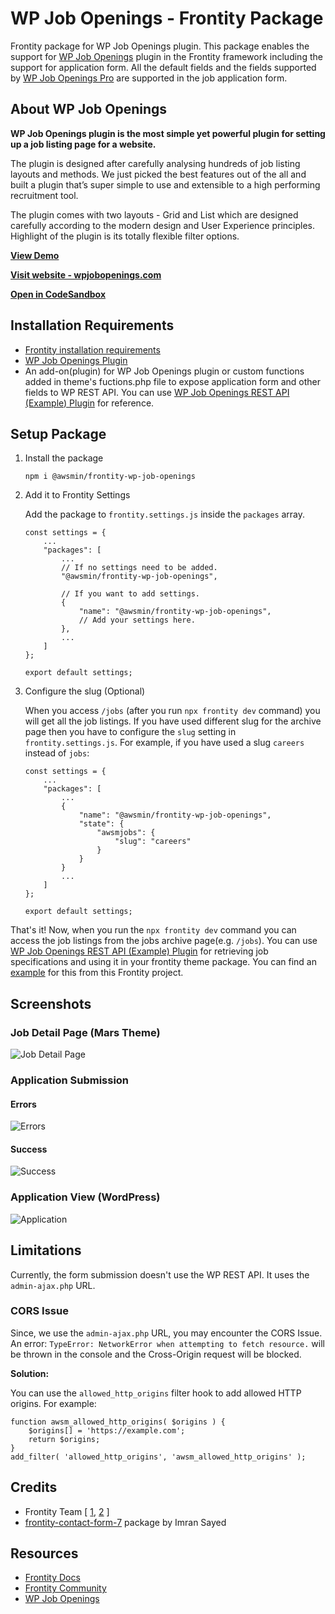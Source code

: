 # WP Job Openings - Frontity Package

Frontity package for WP Job Openings plugin. This package enables the support for [WP Job Openings](https://wordpress.org/plugins/wp-job-openings/) plugin in the Frontity framework including the support for application form. All the default fields and the fields supported by [WP Job Openings Pro](https://awsm.in/get/wpjo-pro/) are supported in the job application form.

## About WP Job Openings

**WP Job Openings plugin is the most simple yet powerful plugin for setting up a job listing page for a website.**

The plugin is designed after carefully analysing hundreds of job listing layouts and methods. We just picked the best features out of the all and built a plugin that’s super simple to use and extensible to a high performing recruitment tool.

The plugin comes with two layouts - Grid and List which are designed carefully according to the modern design and User Experience principles. Highlight of the plugin is its totally flexible filter options.

**[View Demo](https://demo.awsm.in/wp-job-openings/)**

**[Visit website - wpjobopenings.com](https://wpjobopenings.com/)**

**[Open in CodeSandbox](https://githubbox.com/awsmin/frontity-wp-job-openings)**

## Installation Requirements

- [Frontity installation requirements](https://docs.frontity.org/getting-started#installation-requirements)
- [WP Job Openings Plugin](https://wordpress.org/plugins/wp-job-openings/)
- An add-on(plugin) for WP Job Openings plugin or custom functions added in theme's fuctions.php file to expose application form and other fields to WP REST API. You can use [WP Job Openings REST API (Example) Plugin](https://github.com/awsmin/wp-job-openings-rest-api-example) for reference.

## Setup Package

1. Install the package

   ```
   npm i @awsmin/frontity-wp-job-openings
   ```

2. Add it to Frontity Settings

   Add the package to `frontity.settings.js` inside the `packages` array.

   ```
   const settings = {
       ...
       "packages": [
           ...
           // If no settings need to be added.
           "@awsmin/frontity-wp-job-openings",

           // If you want to add settings.
           {
               "name": "@awsmin/frontity-wp-job-openings",
               // Add your settings here.
           },
           ...
       ]
   };

   export default settings;
   ```

3. Configure the slug (Optional)

   When you access `/jobs` (after you run `npx frontity dev` command) you will get all the job listings. If you have used different slug for the archive page then you have to configure the `slug` setting in `frontity.settings.js`. For example, if you have used a slug `careers` instead of `jobs`:

   ```
   const settings = {
       ...
       "packages": [
           ...
           {
               "name": "@awsmin/frontity-wp-job-openings",
               "state": {
                   "awsmjobs": {
                       "slug": "careers"
                   }
               }
           }
           ...
       ]
   };

   export default settings;
   ```

That's it! Now, when you run the `npx frontity dev` command you can access the job listings from the jobs archive page(e.g. `/jobs`). You can use [WP Job Openings REST API (Example) Plugin](https://github.com/awsmin/wp-job-openings-rest-api-example) for retrieving job specifications and using it in your frontity theme package. You can find an [example](https://github.com/awsmin/frontity-wp-job-openings/blob/master/packages/mars-theme/src/components/list/job-list-item.js) for this from this Frontity project.

## Screenshots

### Job Detail Page (Mars Theme)

![Job Detail Page](https://github.com/awsmin/frontity-wp-job-openings/raw/master/assets/job-page.png)

### Application Submission

#### Errors

![Errors](https://github.com/awsmin/frontity-wp-job-openings/raw/master/assets/submission-errors.png)

#### Success

![Success](https://github.com/awsmin/frontity-wp-job-openings/raw/master/assets/submission-success.png)

### Application View (WordPress)

![Application](https://github.com/awsmin/frontity-wp-job-openings/raw/master/assets/job-application.png)

## Limitations

Currently, the form submission doesn't use the WP REST API. It uses the `admin-ajax.php` URL.

### CORS Issue

Since, we use the `admin-ajax.php` URL, you may encounter the CORS Issue. An error: `TypeError: NetworkError when attempting to fetch resource.` will be thrown in the console and the Cross-Origin request will be blocked.

**Solution:**

You can use the `allowed_http_origins` filter hook to add allowed HTTP origins. For example:

```
function awsm_allowed_http_origins( $origins ) {
    $origins[] = 'https://example.com';
    return $origins;
}
add_filter( 'allowed_http_origins', 'awsm_allowed_http_origins' );
```

## Credits

- Frontity Team [ [1](https://community.frontity.org/t/how-to-create-a-frontity-package-for-contact-form-7/623), [2](https://community.frontity.org/t/wp-job-openings-frontity-package/2299/3) ]
- [frontity-contact-form-7](https://github.com/imranhsayed/frontity-contact-form-7) package by Imran Sayed

## Resources

- [Frontity Docs](https://docs.frontity.org/)
- [Frontity Community](https://community.frontity.org/)
- [WP Job Openings](https://wpjobopenings.com/)
